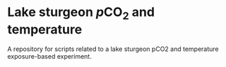 # Lake sturgeon *p*CO<sub>2</sub> and temperature
A repository for scripts related to a lake sturgeon pCO2 and temperature exposure-based experiment.
